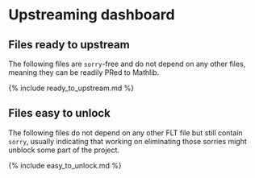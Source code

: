 # Upstreaming dashboard

## Files ready to upstream

The following files are `sorry`-free and do not depend on any other files, meaning they can be readily PRed to Mathlib.

{% include ready_to_upstream.md %}

## Files easy to unlock

The following files do not depend on any other FLT file but still contain `sorry`, usually indicating that working on eliminating those sorries might unblock some part of the project.

{% include easy_to_unlock.md %}
